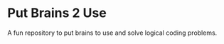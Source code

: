 Put Brains 2 Use
================

A fun repository to put brains to use and solve logical coding problems.